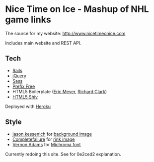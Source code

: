 Nice Time on Ice - Mashup of NHL game links
===========================================

The source for my website: http://www.nicetimeonice.com

Includes main website and REST API.

Tech
------------

- [Rails](http://rubyonrails.org)
- [jQuery](http://jquery.com/)
- [Sass](http://sass-lang.com/)
- [Prefix Free](http://leaverou.github.com/prefixfree/)
- HTML5 Boilerplate ([Eric Meyer](http://meyerweb.com/eric/tools/css/reset/), [Richard Clark](http://html5doctor.com/html-5-reset-stylesheet/))
- [HTML5 Shiv](https://github.com/aFarkas/html5shiv)

Deployed with [Heroku](http://www.heroku.com/)

Style
-------------
- [jason.kessenich](http://www.aepoc.com) for [background image](http://www.flickr.com/photos/aepoc/6977401165/)
- [Completefailure](https://en.wikipedia.org/wiki/User:Completefailure) for [rink image](https://en.wikipedia.org/wiki/File:NHL_Hockey_Rink.svg)
- [Vernon Adams](https://plus.google.com/107807505287232434305/about) for [Michroma font](https://www.google.com/webfonts/specimen/Michroma)

Currently redoing this site. See for 0e2ced2 explanation.
